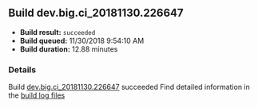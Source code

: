 ## Build dev.big.ci_20181130.226647
- **Build result:** `succeeded`
- **Build queued:** 11/30/2018 9:54:10 AM
- **Build duration:** 12.88 minutes
### Details
Build [dev.big.ci_20181130.226647](https://winappstudio.visualstudio.com/web/build.aspx?pcguid=a4ef43be-68ce-4195-a619-079b4d9834c2&builduri=vstfs%3a%2f%2f%2fBuild%2fBuild%2f26647) succeeded
Find detailed information in the [build log files](https://uwpctdiags.blob.core.windows.net/buildlogs/dev.big.ci_20181130.226647_logs.zip)
